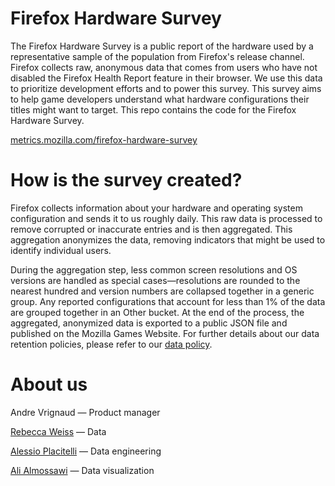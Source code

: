 # Firefox Hardware Survey
The Firefox Hardware Survey is a public report of the hardware used by a representative sample of the population from Firefox's release channel. Firefox collects raw, anonymous data that comes from users who have not disabled the Firefox Health Report feature in their browser. We use this data to prioritize development efforts and to power this survey. This survey aims to help game developers understand what hardware configurations their titles might want to target. This repo contains the code for the Firefox Hardware Survey.

[metrics.mozilla.com/firefox-hardware-survey](https://metrics.mozilla.com/firefox-hardware-survey/)

# How is the survey created?
Firefox collects information about your hardware and operating system configuration and sends it to us roughly daily. This raw data is processed to remove corrupted or inaccurate entries and is then aggregated. This aggregation anonymizes the data, removing indicators that might be used to identify individual users.

During the aggregation step, less common screen resolutions and OS versions are handled as special cases—resolutions are rounded to the nearest hundred and version numbers are collapsed together in a generic group. Any reported configurations that account for less than 1% of the data are grouped together in an Other bucket. At the end of the process, the aggregated, anonymized data is exported to a public JSON file and published on the Mozilla Games Website. For further details about our data retention policies, please refer to our [data policy](https://www.mozilla.org/en-US/privacy/).

# About us
Andre Vrignaud — Product manager

[Rebecca Weiss](https://github.com/rjweiss) — Data

[Alessio Placitelli](https://github.com/Dexterp37) — Data engineering

[Ali Almossawi](https://github.com/almossawi) — Data visualization

